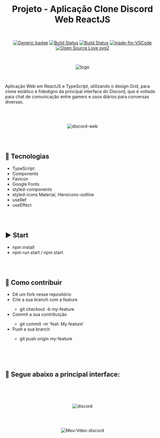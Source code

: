 <div align="center"> 

# Projeto - Aplicação Clone Discord Web ReactJS

</div>

<br>

<div align="center">

[![Generic badge](https://img.shields.io/badge/Made%20by-Renan%20Borba-purple.svg)](https://shields.io/) [![Build Status](https://img.shields.io/github/stars/RenanBorba/react-web-clone-discord.svg)](https://github.com/RenanBorbareact-web-clone-discord) [![Build Status](https://img.shields.io/github/forks/RenanBorba/react-web-clone-discord.svg)](https://github.com/RenanBorba/react-web-clone-discord) [![made-for-VSCode](https://img.shields.io/badge/Made%20for-VSCode-1f425f.svg)](https://code.visualstudio.com/) [![Open Source Love svg2](https://badges.frapsoft.com/os/v2/open-source.svg?v=103)](https://github.com/ellerbrock/open-source-badges/)

<br>

![logo](https://user-images.githubusercontent.com/48495838/86516331-0c0cee80-bdf6-11ea-88ef-29ceab8543ec.png)

</div>

<br>

Aplicação Web em ReactJS e TypeScript, utilizando o design Grid, para clone estático e fidedigno da principal interface do Discord, que é voltado para chat de comunicação entre gamers e usos diários para conversas diversas.

<br><br>

<div align="center">
  
![discord-web](https://user-images.githubusercontent.com/48495838/86516330-0b745800-bdf6-11ea-908b-49729b20d673.png)

</div>

<br><br>

## :rocket: Tecnologias
<ul>
  <li>TypeScript</li>
  <li>Components</li>
  <li>Favicon</li>
  <li>Google Fonts</li>
  <li>styled-components</li>
  <li>styled-icons Material, Heroicons-outline</li>
  <li>useRef</li>
  <li>useEffect</li>
</ul>

<br><br>

## :arrow_forward: Start
<ul>
  <li>npm install</li>
  <li>npm run start / npm start</li>
</ul>

<br><br>

## :punch: Como contribuir
<ul>
  <li>Dê um fork nesse repositório</li>
  <li>Crie a sua branch com a feature</li>
    <ul>
      <li>git checkout -b my-feature</li>
    </ul>
  <li>Commit a sua contribuição</li>
    <ul>
      <li>git commit -m 'feat: My feature'</li>
    </ul>
  <li>Push a sua branch</li>
    <ul>
      <li>git push origin my-feature</li>
    </ul>
</ul>

<br><br>
<br>

## :mega: Segue abaixo a principal interface:

<br><br><br>

<div align="center">

![discord](https://user-images.githubusercontent.com/48495838/86496475-02cb4580-bd54-11ea-9839-88612af0394d.png)

<br><br>

![Meu-Vdeo-discord](https://user-images.githubusercontent.com/48495838/86607648-e7dd1900-bf7f-11ea-8d4c-906530164b5c.gif)

</div>
